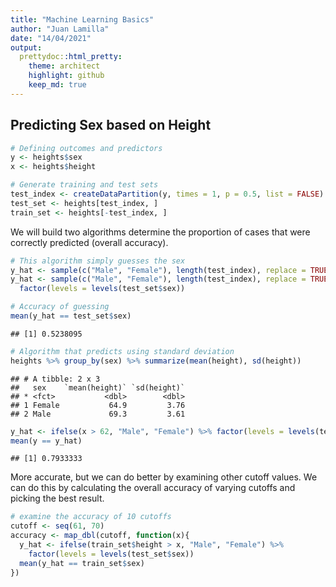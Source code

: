 ```yaml
---
title: "Machine Learning Basics"
author: "Juan Lamilla"
date: "14/04/2021"
output:
  prettydoc::html_pretty:
    theme: architect
    highlight: github
    keep_md: true
---
```




## Predicting Sex based on Height


```r
# Defining outcomes and predictors
y <- heights$sex
x <- heights$height

# Generate training and test sets
test_index <- createDataPartition(y, times = 1, p = 0.5, list = FALSE)
test_set <- heights[test_index, ]
train_set <- heights[-test_index, ]
```

We will build two algorithms determine the proportion of cases that were correctly predicted (overall accuracy).


```r
# This algorithm simply guesses the sex
y_hat <- sample(c("Male", "Female"), length(test_index), replace = TRUE)
y_hat <- sample(c("Male", "Female"), length(test_index), replace = TRUE) %>% 
  factor(levels = levels(test_set$sex))

# Accuracy of guessing
mean(y_hat == test_set$sex)
```

```
## [1] 0.5238095
```


```r
# Algorithm that predicts using standard deviation
heights %>% group_by(sex) %>% summarize(mean(height), sd(height))
```

```
## # A tibble: 2 x 3
##   sex    `mean(height)` `sd(height)`
## * <fct>           <dbl>        <dbl>
## 1 Female           64.9         3.76
## 2 Male             69.3         3.61
```

```r
y_hat <- ifelse(x > 62, "Male", "Female") %>% factor(levels = levels(test_set$sex))
mean(y == y_hat)
```

```
## [1] 0.7933333
```
More accurate, but we can do better by examining other cutoff values. We can do this by calculating the overall accuracy of varying cutoffs and picking the best result.


```r
# examine the accuracy of 10 cutoffs
cutoff <- seq(61, 70)
accuracy <- map_dbl(cutoff, function(x){
  y_hat <- ifelse(train_set$height > x, "Male", "Female") %>% 
    factor(levels = levels(test_set$sex))
  mean(y_hat == train_set$sex)
})
```
